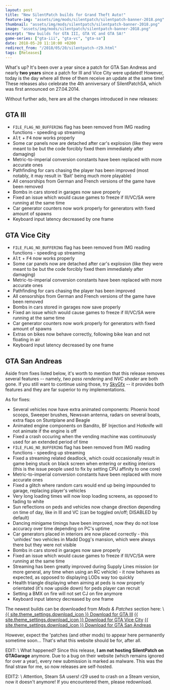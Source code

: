 ```yaml
---
layout: post
title: "New SilentPatch builds for Grand Theft Auto!"
feature-img: "assets/img/mods/silentpatch/silentpatch-banner-2018.png"
thumbnail: "assets/img/mods/silentpatch/silentpatch-banner-2018.png"
image: "assets/img/mods/silentpatch/silentpatch-banner-2018.png"
excerpt: "New builds for GTA III, GTA VC and GTA SA!"
game-series: ["gta-iii", "gta-vc", "gta-sa"]
date: 2018-05-20 11:10:00 +0200
redirect_from: "/2018/05/20/silentpatch-r29.html"
tags: [Releases]
---
```

What's up? It's been over a year since a patch for GTA San Andreas and nearly **two years** since a patch for III and Vice City were updated!
However, today is the day where all three of them receive an update at the same time! These releases also celebrate the 4th anniversary of SilentPatchSA, which was first announced on 27.04.2014.

Without further ado, here are all the changes introduced in new releases:

GTA III
----------
* `FILE_FLAG_NO_BUFFERING` flag has been removed from IMG reading functions - speeding up streaming
* <kbd>Alt</kbd> + <kbd>F4</kbd> now works properly
* Some car panels now are detached after car's explosion (like they were meant to be but the code forcibly fixed them immediately after damaging)
* Metric-to-imperial conversion constants have been replaced with more accurate ones
* Pathfinding for cars chasing the player has been improved (most notably, it may result in 'Bait' being much more playable)
* All censorships from German and French versions of the game have been removed
* Bombs in cars stored in garages now save properly
* Fixed an issue which would cause games to freeze if III/VC/SA were running at the same time
* Car generator counters now work properly for generators with fixed amount of spawns
* Keyboard input latency decreased by one frame

GTA Vice City
----------
* `FILE_FLAG_NO_BUFFERING` flag has been removed from IMG reading functions - speeding up streaming
* <kbd>Alt</kbd> + <kbd>F4</kbd> now works properly
* Some car panels now are detached after car's explosion (like they were meant to be but the code forcibly fixed them immediately after damaging)
* Metric-to-imperial conversion constants have been replaced with more accurate ones
* Pathfinding for cars chasing the player has been improved
* All censorships from German and French versions of the game have been removed
* Bombs in cars stored in garages now save properly
* Fixed an issue which would cause games to freeze if III/VC/SA were running at the same time
* Car generator counters now work properly for generators with fixed amount of spawns
* Extras on bikes now behave correctly, following bike lean and not floating in air
* Keyboard input latency decreased by one frame

GTA San Andreas
----------
Aside from fixes listed below, it's worth to mention that this release removes several features -- namely, *two pass rendering* and *NVC shader* are both gone.
If you still want to continue using those, try [SkyGfx](https://gtaforums.com/topic/750681-skygfx-ps2-and-xbox-graphics-for-pc) -- it provides both features and they are far superior to my implementations.

As for fixes:
* Several vehicles now have extra animated components: Phoenix hood scoops, Sweeper brushes, Newsvan antenna, radars on several boats, extra flaps on Stuntplane and Beagle
* Animated engine components on Bandito, BF Injection and Hotknife will not animate if the engine is off
* Fixed a crash occuring when the vending machine was continuously used for an extended period of time
* `FILE_FLAG_NO_BUFFERING` flag has been removed from IMG reading functions - speeding up streaming
* Fixed a streaming related deadlock, which could occasionally result in game being stuck on black screen when entering or exiting interiors (this is the issue people used to fix by setting CPU affinity to one core)
* Metric-to-imperial conversion constants have been replaced with more accurate ones
* Fixed a glitch where random cars would end up being impounded to garage, replacing player's vehicles
* Very long loading times will now loop loading screens, as opposed to fading to white
* Sun reflections on peds and vehicles now change direction depending on time of day, like in III and VC (can be toggled on/off; DISABLED by default)
* Dancing minigame timings have been improved, now they do not lose accuracy over time depending on PC's uptime
* Car generators placed in interiors are now placed correctly - this 'unhides' two vehicles in Madd Dogg's mansion, which were always there but they were not visible
* Bombs in cars stored in garages now save properly
* Fixed an issue which would cause games to freeze if III/VC/SA were running at the same time
* Streaming has been greatly improved during Supply Lines mission (or more general, any time when using an RC vehicle) - it now behaves as expected, as opposed to displaying LODs way too quickly
* Health triangle displaying when aiming at peds is now properly orientated (it's now upside down) for peds player can recruit
* Setting a BMX on fire will not set CJ on fire anymore
* Keyboard input latency decreased by one frame

The newest builds can be downloaded from *Mods & Patches* section here: \\
<a href="{% link _games/gta/gta-iii.md %}#silentpatch" class="button" role="button">{{ site.theme_settings.download_icon }} Download for GTA III</a>
<a href="{% link _games/gta/gta-vc.md %}#silentpatch" class="button" role="button">{{ site.theme_settings.download_icon }} Download for GTA Vice City</a>
<a href="{% link _games/gta/gta-sa.md %}#silentpatch" class="button" role="button">{{ site.theme_settings.download_icon }} Download for GTA San Andreas</a>

However, expect the 'patches (and other mods) to appear here permanently sometime soon... That's what this website should be for, after all.

EDIT: \\
What happened? Since this release, **I am not hosting SilentPatch on GTAGarage** anymore. Due to a bug on their website (which remains ignored for over a year), every new submission is marked as malware.
This was the final straw for me, so now releases are self-hosted.

EDIT2: \\
Attention, Steam SA users! r29 used to crash on a Steam version, now it doesn't anymore! If you encountered them, please redownload.